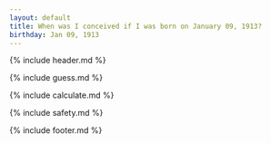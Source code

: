 ```yaml
---
layout: default
title: When was I conceived if I was born on January 09, 1913?
birthday: Jan 09, 1913
---
```


{% include header.md %}

{% include guess.md %}

{% include calculate.md %}

{% include safety.md %}

{% include footer.md %}



